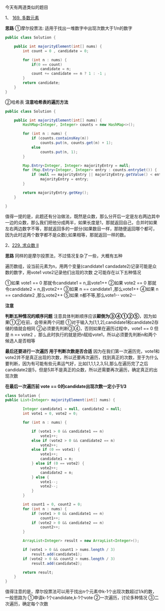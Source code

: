 今天有两道类似的题目

1、 [169. 多数元素](https://leetcode-cn.com/problems/majority-element/)

**思路** 
①摩尔投票法: 适用于找出一堆数字中出现次数大于1/n的数字

```java
public class Solution {

    public int majorityElement(int[] nums) {
        int count = 0 , candidate = 0;

        for (int n : nums) {
            if(0 == count)
                candidate = n;
            count += candidate == n ? 1 : -1 ;
        }
        return candidate;
    }
}
```
②哈希表 **注意哈希表的遍历方法**

```java
public class Solution {

    public int majorityElement(int[] nums) {
        HashMap<Integer, Integer> counts = new HashMap<>();

        for (int n : nums) {
            if (counts.containsKey(n))
                counts.put(n, counts.get(n) + 1);
            else
                counts.put(n, 1);
        }

        Map.Entry<Integer, Integer> majorityEntry = null;
        for (Map.Entry<Integer, Integer> entry : counts.entrySet()) {
            if (null == majorityEntry || majorityEntry.getValue() < entry.getValue())
                majorityEntry = entry;
        }

        return majorityEntry.getKey();
    }

}
```

值得一提的是，此题还有分治做法，既然是众数，那么分开后一定是左右两边其中一边的众数，那么我们把他分成两半，如果长度是1，那就返回自己，合并时如果左右两边数字不等，那就返回多的一部分(如果数目一样，那随便返回哪个都可，因为此时这两个数字都不是众数);如果相等，那就返回一样的数。  

2、[229. 求众数 II](https://leetcode-cn.com/problems/majority-element-ii/)

**思路** 同样的是摩尔投票法，不过情况复杂了一些，大概有五种

遍历数组，设当前元素为n，用两个变量(candidate1 candadate2)记录可能是众数的数字，用vote1 vote2记录他们出现的次数
之可能存在以下五种情况

①如果 vote1 == 0 那就令candidate1 = n,且vote1++
②如果 vote2 == 0 那就令candidate2 = n,且vote2++
③如果 n == candidate1 ,那么vote1++
④如果 n == candidate2 ,那么vote2++
⑤如果 n都不等,那么vote1-- vote2--

**注意**

**判断五种情况的顺序问题**
注意具体判断顺序应该**颠倒为③④①②⑤**，因为如果①②在前，会带来两个问题
①对于输入为[1,1,2],candidate1和candidate2存储的值就会相同
②必须要先判断③④，否则如果在遍历过程中，vote1 == 0 但是 n == vote2 ，那么此时执行的就是把n赋给vote1，所以必须要先判断n和两个候选人是否相等

**最后还要进行一次遍历 用于判断次数是否合适**
因为在我们第一次遍历完，vote1和vote2并不是真正出现的次数，所以还要再次遍历，找到真正的次数，至于为什么要判断，因为有可能有些元素运气好，比如[1,1,1,2,3,5],那么在遍历完了之后candidate2是5，但是5并不是真正的众数，所以还需要再次遍历，确定真正的出现次数

**在最后一次遍历前 vote == 0的candidate出现次数一定小于1/3**


```java
class Solution {
public List<Integer> majorityElement(int[] nums) {

        Integer candidate1 = null, candidate2 = null;
        int vote1 = 0, vote2 = 0;

        for (int n : nums) {

            if (vote1 > 0 && candidate1 == n)
                vote1++;
            else if (vote2 > 0 && candidate2 == n)
                vote2++;
            else if (0 == vote1) {
                vote1++;
                candidate1 = n;
            } else if (0 == vote2) {
                vote2++;
                candidate2 = n;
            } else {
                vote1--;
                vote2--;
            }
        }

        int count1 = 0, count2 = 0;
        for (int n : nums) {
            if (vote1 > 0 && candidate1 == n)
                count1++;
            if (vote2 > 0 && candidate2 == n)
                count2++;
        }

        ArrayList<Integer> result = new ArrayList<Integer>();

        if (vote1 > 0 && count1 > nums.length / 3)
            result.add(candidate1);
        if (vote2 > 0 && count2 > nums.length / 3)
            result.add(candidate2);

        return result;
    }
}
```

值得注意的是，摩尔投票法可以用于找出n个元素中k-1个出现次数超过1/k的数，一般思路为
①申请k-1个candidate,k-1个vote
②一次遍历，讨论多种情况
③二次遍历，确定每个次数
